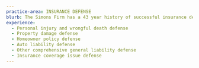 ```yaml
---
practice-area: INSURANCE DEFENSE
blurb: The Simons Firm has a 43 year history of successful insurance defense.
experience:
  - Personal injury and wrongful death defense
  - Property damage defense
  - Homeowner policy defense
  - Auto liability defense
  - Other comprehensive general liability defense
  - Insurance coverage issue defense
---
```

